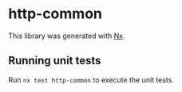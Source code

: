 # http-common

This library was generated with [Nx](https://nx.dev).

## Running unit tests

Run `nx test http-common` to execute the unit tests.
